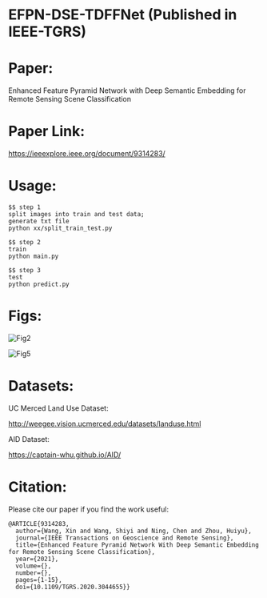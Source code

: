 
# EFPN-DSE-TDFFNet  (Published in IEEE-TGRS) 

# Paper:

Enhanced Feature Pyramid Network with Deep Semantic Embedding for Remote Sensing Scene Classification

# Paper Link: 

https://ieeexplore.ieee.org/document/9314283/ 

# Usage:
```
$$ step 1
split images into train and test data;
generate txt file
python xx/split_train_test.py

$$ step 2 
train
python main.py

$$ step 3 
test
python predict.py

```

# Figs:
![Fig2](https://user-images.githubusercontent.com/85103981/120282868-293f8b00-c2ed-11eb-9b1a-6d3eb1510ce1.jpg)

![Fig5](https://user-images.githubusercontent.com/85103981/120283035-555b0c00-c2ed-11eb-9384-3d5f530834c6.jpg)


# Datasets:
UC Merced Land Use Dataset:

http://weegee.vision.ucmerced.edu/datasets/landuse.html

AID Dataset:

https://captain-whu.github.io/AID/


# Citation:
Please cite our paper if you find the work useful:
```
@ARTICLE{9314283,
  author={Wang, Xin and Wang, Shiyi and Ning, Chen and Zhou, Huiyu},
  journal={IEEE Transactions on Geoscience and Remote Sensing}, 
  title={Enhanced Feature Pyramid Network With Deep Semantic Embedding for Remote Sensing Scene Classification}, 
  year={2021},
  volume={},
  number={},
  pages={1-15},
  doi={10.1109/TGRS.2020.3044655}}
 ```
